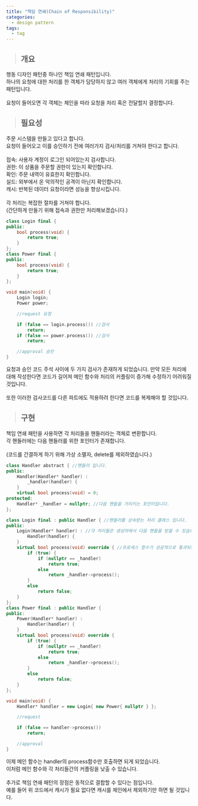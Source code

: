 ```yaml
---
title: "책임 연쇄(Chain of Responsibility)"
categories:
  - design pattern
tags:
  - tag
---
```

> ## 개요

행동 디자인 패턴중 하나인 책임 연쇄 패턴입니다.<br>
하나의 요청에 대한 처리를 한 객체가 담당하지 않고 여러 객체에게 처리의 기회를 주는 패턴입니다.<br>
<br>
요청이 들어오면 각 객체는 체인을 따라 요청을 처리 혹은 전달할지 결정합니다.
> ## 필요성

주문 시스템을 만들고 있다고 합니다.<br>
요청이 들어오고 이를 승인하기 전에 여러가지 검사/처리를 거쳐야 한다고 합니다.<br>
<br>
접속: 사용자 계정이 로그인 되어있는지 검사합니다.<br>
권한: 이 상품을 주문할 권한이 있는지 확인합니다.<br>
확인: 주문 내역이 유효한지 확인합니다.<br>
실드: 외부에서 온 악의적인 공격이 아닌지 확인합니다.<br>
캐시: 반복된 데이터 요청이라면 성능을 향상시킵니다.<br>
<br>
각 처리는 복잡한 절차를 거쳐야 합니다.<br>
(간단하게 만들기 위해 접속과 권한만 처리해보겠습니다.)
```cpp
class Login final {
public:
	bool process(void) {
		return true;
	}
};
class Power final {
public:
	bool process(void) {
		return true;
	}
};

void main(void) {
	Login login;
	Power power;

	//request 요청

	if (false == login.process()) //검사
		return;
	if (false == power.process()) //검사
		return;

	//approval 승인
}
```
요청과 승인 코드 주석 사이에 두 가지 검사가 존재하게 되었습니다.
만약 모든 처리에 대해 작성한다면 코드가 길어져
메인 함수와 처리의 커플링이 증가해 수정하기 어려워질 것입니다.<br>
<br>
또한 이러한 검사코드를 다른 파트에도 적용하려 한다면 코드를 복제해야 할 것입니다.
> ## 구현

책임 연쇄 패턴을 사용하면 각 처리들을 핸들러라는 객체로 변환합니다.<br>
각 핸들러에는 다음 핸들러를 위한 포인터가 존재합니다.<br>
<br>
(코드를 간결하게 하기 위해 가상 소멸자, delete를 제외하였습니다.)
```cpp
class Handler abstract { //핸들러 입니다.
public:
	Handler(Handler* handler) :
		_handler(handler) {
	}
	virtual bool process(void) = 0;
protected:
	Handler* _handler = nullptr; //다음 핸들을 가리키는 포인터입니다.
};

class Login final : public Handler { //핸들러를 상속받는 처리 클래스 입니다.
public:
	Login(Handler* handler) : //각 처리들은 생성자에서 다음 핸들을 받을 수 있습니다.
		Handler(handler) {
	}
	virtual bool process(void) override { //프로세스 함수가 성공적으로 통과되면 다음 핸들에 요청을 전달합니다.
		if (true) {
			if (nullptr == _handler)
				return true;
			else
				return _handler->process();
		}
		else
			return false;
	}
};
class Power final : public Handler {
public:
	Power(Handler* handler) :
		Handler(handler) {
	}
	virtual bool process(void) override {
		if (true) {
			if (nullptr == _handler)
				return true;
			else
				return _handler->process();
		}
		else
			return false;
	}
};

void main(void) {
	Handler* handler = new Login{ new Power{ nullptr } };

	//request

	if (false == handler->process())
		return;

	//approval
}
```
이제 메인 함수는 handler의 process함수만 호출하면 되게 되었습니다.<br>
이처럼 메인 함수와 각 처리들간의 커플링을 낮출 수 있습니다.<br>
<br>
추가로 책임 연쇄 패턴의 장점은 동적으로 결합할 수 있다는 점입니다.<br>
예를 들어 위 코드에서 캐시가 필요 없다면 캐시를 체인에서 제외하기만 하면 될 것입니다.
